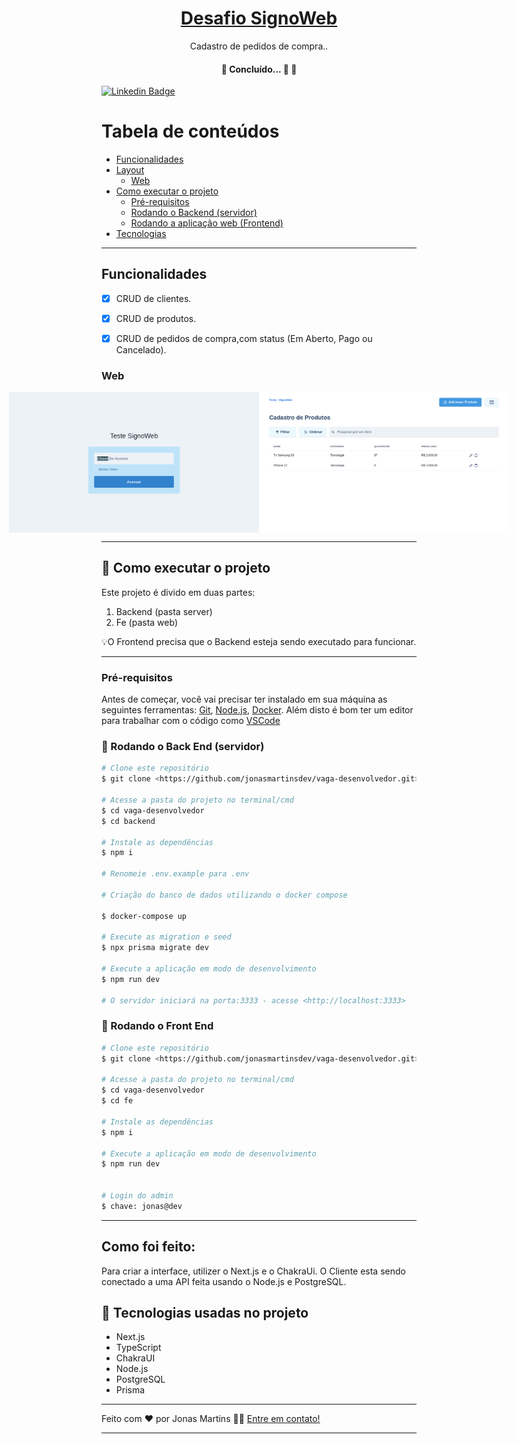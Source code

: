 
<h1 align="center">
    <a href="#" alt="site do ecoleta"> Desafio SignoWeb </a>
</h1>

 <p align="center"> Cadastro de pedidos de compra.. </p>


 <h4 align="center">
	🚧   Concluído... 🚀 🚧
</h4>


[![Linkedin Badge](https://img.shields.io/badge/-JonasMartins-blue?style=flat-square&logo=Linkedin&logoColor=white&link=https://https://www.linkedin.com/in/jonas-martins-950a30184/)](https://www.linkedin.com/in/jonas-martins-950a30184/)


Tabela de conteúdos
=================
   * [Funcionalidades](#-funcionalidades)
   * [Layout](#-layout)
     * [Web](#web)
   * [Como executar o projeto](#-como-executar-o-projeto)
     * [Pré-requisitos](#pré-requisitos)
     * [Rodando o Backend (servidor)](#rodando-o-back-end)
     * [Rodando a aplicação web (Frontend)](#user-content--rodando-a-aplicação-web-frontend)
   * [Tecnologias](#-tecnologias)

---

## Funcionalidades

- [x] CRUD de clientes.
- [x] CRUD de produtos.
- [x] CRUD de pedidos de compra,com status (Em Aberto, Pago ou Cancelado).



### Web
<p align="center" style="display: flex; align-items: flex-start; justify-content: center;">
  <img src=".github/1.png" width="400px">

  <img src=".github/2.png" width="400px">
</p>

---


## 🚀 Como executar o projeto
Este projeto é divido em duas partes:
1. Backend (pasta server) 
2. Fe (pasta web)


💡O Frontend precisa que o Backend esteja sendo executado para funcionar.


<hr />

### Pré-requisitos

Antes de começar, você vai precisar ter instalado em sua máquina as seguintes ferramentas:
[Git](https://git-scm.com), [Node.js](https://nodejs.org/en/), [Docker](https://www.docker.com). 
Além disto é bom ter um editor para trabalhar com o código como [VSCode](https://code.visualstudio.com/)


### 🎲 Rodando o Back End (servidor)
```bash
# Clone este repositório
$ git clone <https://github.com/jonasmartinsdev/vaga-desenvolvedor.git>

# Acesse a pasta do projeto no terminal/cmd
$ cd vaga-desenvolvedor
$ cd backend

# Instale as dependências
$ npm i

# Renomeie .env.example para .env

# Criação do banco de dados utilizando o docker compose

$ docker-compose up

# Execute as migration e seed
$ npx prisma migrate dev

# Execute a aplicação em modo de desenvolvimento
$ npm run dev

# O servidor iniciará na porta:3333 - acesse <http://localhost:3333>
```




### 🎲 Rodando o Front End

```bash
# Clone este repositório
$ git clone <https://github.com/jonasmartinsdev/vaga-desenvolvedor.git>

# Acesse a pasta do projeto no terminal/cmd
$ cd vaga-desenvolvedor
$ cd fe

# Instale as dependências
$ npm i

# Execute a aplicação em modo de desenvolvimento
$ npm run dev


# Login do admin
$ chave: jonas@dev
```

---


## Como foi feito:
Para criar a interface, utilizer o Next.js e o ChakraUi.
O Cliente esta sendo conectado a uma API feita usando o Node.js e PostgreSQL.


## 🚀 Tecnologias usadas no projeto

- Next.js
- TypeScript
- ChakraUI
- Node.js
- PostgreSQL
- Prisma

---



Feito com ❤️ por Jonas Martins 👋🏽 [Entre em contato!](https://www.linkedin.com/in/jonas-martins-950a30184)

---